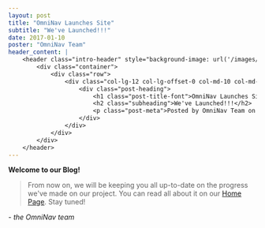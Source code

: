 ```yaml
---
layout: post
title: "OmniNav Launches Site"
subtitle: "We've Launched!!!"
date: 2017-01-10
poster: "OmniNav Team"
header_content: |
    <header class="intro-header" style="background-image: url('/images/background/bg_21.jpg')">
        <div class="container">
            <div class="row">
                <div class="col-lg-12 col-lg-offset-0 col-md-10 col-md-offset-1">
                    <div class="post-heading">
                        <h1 class="post-title-font">OmniNav Launches Site</h1>
                        <h2 class="subheading">We've Launched!!!</h2>
                        <p class="post-meta">Posted by OmniNav Team on January 10, 2017</p>
                    </div>
                </div>
            </div>
        </div>
    </header>
---
```


**Welcome to our Blog!**

>From now on, we will be keeping you all up-to-date on the progress we've made on our project.  You can read all about it on our [Home Page](http://omninavtech.com).
>Stay tuned!

\- *the OmniNav team*